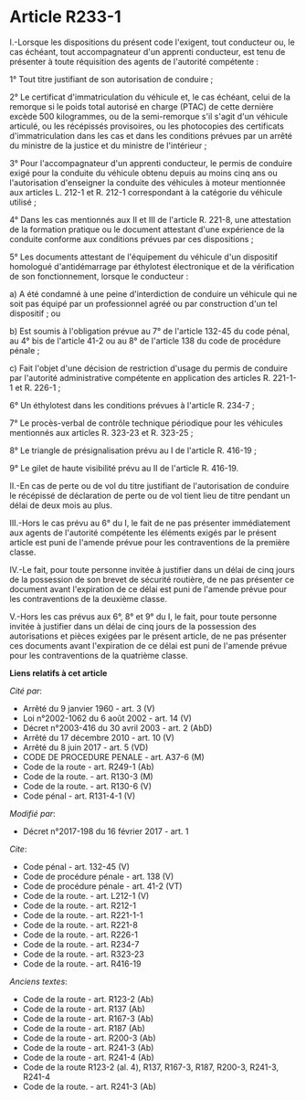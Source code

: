 # Article R233-1

I.-Lorsque les dispositions du présent code l'exigent, tout conducteur ou, le cas échéant, tout accompagnateur d'un apprenti
conducteur, est tenu de présenter à toute réquisition des agents de l'autorité compétente : 

1° Tout titre justifiant de son autorisation de conduire ; 

2° Le certificat d'immatriculation du véhicule et, le cas échéant, celui de la remorque si le poids total autorisé en charge
(PTAC) de cette dernière excède 500 kilogrammes, ou de la semi-remorque s'il s'agit d'un véhicule articulé, ou les récépissés
provisoires, ou les photocopies des certificats d'immatriculation dans les cas et dans les conditions prévues par un arrêté
du ministre de la justice et du ministre de l'intérieur ; 

3° Pour l'accompagnateur d'un apprenti conducteur, le permis de conduire exigé pour la conduite du véhicule obtenu depuis au
moins cinq ans ou l'autorisation d'enseigner la conduite des véhicules à moteur mentionnée aux articles L. 212-1 et R. 212-1
correspondant à la catégorie du véhicule utilisé ; 

4° Dans les cas mentionnés aux II et III de l'article R. 221-8, une attestation de la formation pratique ou le document
attestant d'une expérience de la conduite conforme aux conditions prévues par ces dispositions ; 

5° Les documents attestant de l'équipement du véhicule d'un dispositif homologué d'antidémarrage par éthylotest électronique
et de la vérification de son fonctionnement, lorsque le conducteur : 

a) A été condamné à une peine d'interdiction de conduire un véhicule qui ne soit pas équipé par un professionnel agréé ou par
construction d'un tel dispositif ; ou 

b) Est soumis à l'obligation prévue au 7° de l'article 132-45 du code pénal, au 4° bis de l'article 41-2 ou au 8° de
l'article 138 du code de procédure pénale ; 

c) Fait l'objet d'une décision de restriction d'usage du permis de conduire par l'autorité administrative compétente en
application des articles R. 221-1-1 et R. 226-1 ; 

6° Un éthylotest dans les conditions prévues à l'article R. 234-7 ; 

7° Le procès-verbal de contrôle technique périodique pour les véhicules mentionnés aux articles R. 323-23 et R. 323-25 ; 

8° Le triangle de présignalisation prévu au I de l'article R. 416-19 ; 

9° Le gilet de haute visibilité prévu au II de l'article R. 416-19. 

II.-En cas de perte ou de vol du titre justifiant de l'autorisation de conduire le récépissé de déclaration de perte ou de
vol tient lieu de titre pendant un délai de deux mois au plus. 

III.-Hors le cas prévu au 6° du I, le fait de ne pas présenter immédiatement aux agents de l'autorité compétente les éléments
exigés par le présent article est puni de l'amende prévue pour les contraventions de la première classe. 

IV.-Le fait, pour toute personne invitée à justifier dans un délai de cinq jours de la possession de son brevet de sécurité
routière, de ne pas présenter ce document avant l'expiration de ce délai est puni de l'amende prévue pour les contraventions
de la deuxième classe. 

V.-Hors les cas prévus aux 6°, 8° et 9° du I, le fait, pour toute personne invitée à justifier dans un délai de cinq jours de
la possession des autorisations et pièces exigées par le présent article, de ne pas présenter ces documents avant
l'expiration de ce délai est puni de l'amende prévue pour les contraventions de la quatrième classe.

**Liens relatifs à cet article**

_Cité par_:

  - Arrêté du 9 janvier 1960 - art. 3 (V)
  - Loi n°2002-1062 du 6 août 2002 - art. 14 (V)
  - Décret n°2003-416 du 30 avril 2003 - art. 2 (AbD)
  - Arrêté du 17 décembre 2010 - art. 10 (V)
  - Arrêté du 8 juin 2017 - art. 5 (VD)
  - CODE DE PROCEDURE PENALE - art. A37-6 (M)
  - Code de la route - art. R249-1 (Ab)
  - Code de la route. - art. R130-3 (M)
  - Code de la route. - art. R130-6 (V)
  - Code pénal - art. R131-4-1 (V)

_Modifié par_:

  - Décret n°2017-198 du 16 février 2017 - art. 1

_Cite_:

  - Code pénal - art. 132-45 (V)
  - Code de procédure pénale - art. 138 (V)
  - Code de procédure pénale - art. 41-2 (VT)
  - Code de la route. - art. L212-1 (V)
  - Code de la route. - art. R212-1
  - Code de la route. - art. R221-1-1
  - Code de la route. - art. R221-8
  - Code de la route. - art. R226-1
  - Code de la route. - art. R234-7
  - Code de la route. - art. R323-23
  - Code de la route. - art. R416-19

_Anciens textes_:

  - Code de la route - art. R123-2 (Ab)
  - Code de la route - art. R137 (Ab)
  - Code de la route - art. R167-3 (Ab)
  - Code de la route - art. R187 (Ab)
  - Code de la route - art. R200-3 (Ab)
  - Code de la route - art. R241-3 (Ab)
  - Code de la route - art. R241-4 (Ab)
  - Code de la route R123-2 (al. 4), R137, R167-3, R187, R200-3, R241-3, R241-4
  - Code de la route. - art. R241-3 (Ab)
